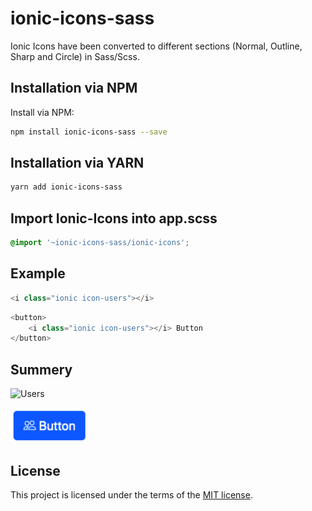 
# ionic-icons-sass
Ionic Icons have been converted to different sections (Normal, Outline, Sharp and Circle) in Sass/Scss.

## Installation via NPM
Install via NPM:

```bash
npm install ionic-icons-sass --save
```

## Installation via YARN
```bash
yarn add ionic-icons-sass
```

## Import Ionic-Icons into app.scss
```scss
@import '~ionic-icons-sass/ionic-icons';
```

## Example
```php
<i class="ionic icon-users"></i>
```
```php
<button>
    <i class="ionic icon-users"></i> Button
</button>
```

## Summery
![Users](https://icons.getbootstrap.com/assets/icons/people.svg)

![Users-Button](https://raw.githubusercontent.com/EuroCent82/ionic-icons-sass/master/users-button.png)

## License
This project is licensed under the terms of the
[MIT license](./LICENSE.md).